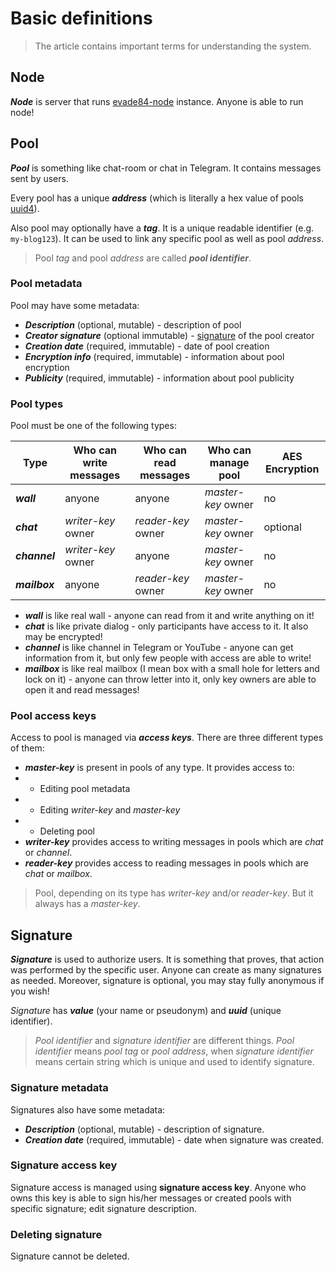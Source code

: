 # Basic definitions
> The article contains important terms for understanding the system.

## Node
***Node*** is server that runs [evade84-node](https://github.com/evade84/evade84-node) instance.
Anyone is able to run node!

## Pool
***Pool*** is something like chat-room or chat in Telegram. It contains messages sent by users.

Every pool has a unique ***address*** (which is literally a hex value of pools [uuid4](https://en.wikipedia.org/wiki/Universally_unique_identifier#Version_4_(random))). 

Also pool may optionally have a ***tag***. It is a unique readable identifier (e.g. `my-blog123`). 
It can be used to link any specific pool as well as pool *address*.

> Pool *tag* and pool *address* are called ***pool identifier***. 

### Pool metadata
Pool may have some metadata:

* ***Description*** (optional, mutable) - description of pool 
* ***Creator signature*** (optional immutable) - [signature](#signature) of the pool creator
* ***Creation date*** (required, immutable) - date of pool creation
* ***Encryption info*** (required, immutable) - information about pool encryption
* ***Publicity*** (required, immutable) - information about pool publicity

### Pool types
Pool must be one of the following types:

| Type          | Who can write messages | Who can read messages | Who can manage pool | AES Encryption |
|---------------|------------------------|-----------------------|---------------------|----------------|
| ***wall***    | anyone                 | anyone                | *master-key* owner  | no             |
| ***chat***    | *writer-key* owner     | *reader-key* owner    | *master-key* owner  | optional       |
| ***channel*** | *writer-key* owner     | anyone                | *master-key* owner  | no             |
| ***mailbox*** | anyone                 | *reader-key* owner    | *master-key* owner  | no             |

* ***wall*** is like real wall - anyone can read from it and write anything on it!
* ***chat*** is like private dialog - only participants have access to it. It also may be encrypted!
* ***channel*** is like channel in Telegram or YouTube - anyone can get information from it, but only few people with access are able to write!
* ***mailbox*** is like real mailbox (I mean box with a small hole for letters and lock on it) - anyone can throw letter into it, only key owners are able to open it and read messages! 

### Pool access keys
Access to pool is managed via ***access keys***.
There are three different types of them:

* ***master-key*** is present in pools of any type. It provides access to:
* * Editing pool metadata
* * Editing *writer-key* and *master-key*
* * Deleting pool
* ***writer-key*** provides access to writing messages in pools which are *chat* or *channel*.
* ***reader-key*** provides access to reading messages in pools which are *chat* or *mailbox*.

> Pool, depending on its type has *writer-key* and/or *reader-key*. But it always has a *master-key*.

## Signature
***Signature*** is used to authorize users. It is something that proves, that action was performed by the specific user.
Anyone can create as many signatures as needed. Moreover, signature is optional, you may stay fully anonymous if you wish!

*Signature* has ***value*** (your name or pseudonym) and ***uuid*** (unique identifier).

> *Pool identifier* and *signature identifier* are different things. 
*Pool identifier* means *pool tag* or *pool address*, when *signature identifier* means certain string which is unique and used to identify signature.

### Signature metadata
Signatures also have some metadata:

* ***Description*** (optional, mutable) - description of signature.
* ***Creation date*** (required, immutable) - date when signature was created.

### Signature access key
Signature access is managed using **signature access key**.
Anyone who owns this key is able to sign his/her messages or created pools with specific signature; edit signature description.

### Deleting signature
Signature cannot be deleted.
